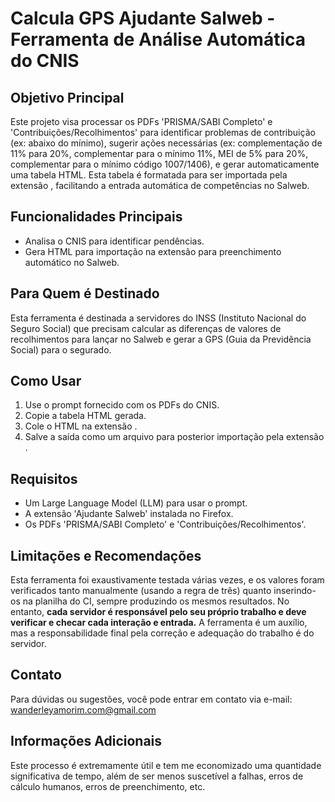 # Calcula GPS Ajudante Salweb - Ferramenta de Análise Automática do CNIS

## Objetivo Principal
Este projeto visa processar os PDFs 'PRISMA/SABI Completo' e 'Contribuições/Recolhimentos' para identificar problemas de contribuição (ex: abaixo do mínimo), sugerir ações necessárias (ex: complementação de 11% para 20%, complementar para o mínimo 11%, MEI de 5% para 20%, complementar para o mínimo código 1007/1406), e gerar automaticamente uma tabela HTML. Esta tabela é formatada para ser importada pela extensão , facilitando a entrada automática de competências no Salweb.

## Funcionalidades Principais
- Analisa o CNIS para identificar pendências.
- Gera HTML para importação na extensão  para preenchimento automático no Salweb.

## Para Quem é Destinado
Esta ferramenta é destinada a servidores do INSS (Instituto Nacional do Seguro Social) que precisam calcular as diferenças de valores de recolhimentos para lançar no Salweb e gerar a GPS (Guia da Previdência Social) para o segurado.

## Como Usar
1.  Use o prompt fornecido com os PDFs do CNIS.
2.  Copie a tabela HTML gerada.
3.  Cole o HTML na extensão .
4.  Salve a saída como um arquivo  para posterior importação pela extensão .

## Requisitos
-   Um Large Language Model (LLM) para usar o prompt.
-   A extensão 'Ajudante Salweb' instalada no Firefox.
-   Os PDFs 'PRISMA/SABI Completo' e 'Contribuições/Recolhimentos'.

## Limitações e Recomendações
Esta ferramenta foi exaustivamente testada várias vezes, e os valores foram verificados tanto manualmente (usando a regra de três) quanto inserindo-os na planilha do CI, sempre produzindo os mesmos resultados. No entanto, **cada servidor é responsável pelo seu próprio trabalho e deve verificar e checar cada interação e entrada.** A ferramenta é um auxílio, mas a responsabilidade final pela correção e adequação do trabalho é do servidor.

## Contato
Para dúvidas ou sugestões, você pode entrar em contato via e-mail: wanderleyamorim.com@gmail.com

## Informações Adicionais
Este processo é extremamente útil e tem me economizado uma quantidade significativa de tempo, além de ser menos suscetível a falhas, erros de cálculo humanos, erros de preenchimento, etc.
